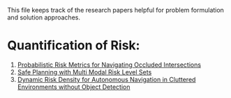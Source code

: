 This file keeps track of the research papers helpful for problem formulation and solution approaches. 


# Quantification of Risk:

1. [Probabilistic Risk Metrics for Navigating Occluded Intersections](https://ieeexplore.ieee.org/stamp/stamp.jsp?arnumber=8779655)
2. [Safe Planning with Multi Modal Risk Level Sets](https://ieeexplore.ieee.org/stamp/stamp.jsp?arnumber=9341084)
3. [Dynamic Risk Density for Autonomous Navigation in Cluttered Environments without Object Detection](https://ieeexplore.ieee.org/stamp/stamp.jsp?arnumber=8793813)
